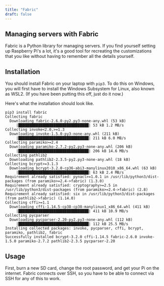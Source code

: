 ```yaml
---
title: "Fabric"
draft: false
---
```


## Managing servers with Fabric ##

Fabric is a Python library for managing servers. If you find yourself setting up Raspberry Pi's a lot, it's a good tool for recreating the customizations that you like without having to remember all the details yourself.

## Installation ##

You should install Fabric on your laptop with `pip3`. To do this on Windows, you will first have to install the Windows Subsystem for Linux, also known as WSL2. (If you have been putting this off, just do it now.)

Here's what the installation should look like.

```
pip3 install fabric
Collecting fabric
  Downloading fabric-2.6.0-py2.py3-none-any.whl (53 kB)
     |████████████████████████████████| 53 kB 1.2 MB/s
Collecting invoke<2.0,>=1.3
  Downloading invoke-1.5.0-py3-none-any.whl (211 kB)
     |████████████████████████████████| 211 kB 6.0 MB/s
Collecting paramiko>=2.4
  Downloading paramiko-2.7.2-py2.py3-none-any.whl (206 kB)
     |████████████████████████████████| 206 kB 14.6 MB/s
Collecting pathlib2
  Downloading pathlib2-2.3.5-py2.py3-none-any.whl (18 kB)
Collecting bcrypt>=3.1.3
  Downloading bcrypt-3.2.0-cp36-abi3-manylinux2010_x86_64.whl (63 kB)
     |████████████████████████████████| 63 kB 2.4 MB/s
Requirement already satisfied: pynacl>=1.0.1 in /usr/lib/python3/dist-packages (from paramiko>=2.4->fabric) (1.3.0)
Requirement already satisfied: cryptography>=2.5 in /usr/lib/python3/dist-packages (from paramiko>=2.4->fabric) (2.8)
Requirement already satisfied: six in /usr/lib/python3/dist-packages (from pathlib2->fabric) (1.14.0)
Collecting cffi>=1.1
  Downloading cffi-1.14.5-cp38-cp38-manylinux1_x86_64.whl (411 kB)
     |████████████████████████████████| 411 kB 10.9 MB/s
Collecting pycparser
  Downloading pycparser-2.20-py2.py3-none-any.whl (112 kB)
     |████████████████████████████████| 112 kB 25.5 MB/s
Installing collected packages: invoke, pycparser, cffi, bcrypt, paramiko, pathlib2, fabric
Successfully installed bcrypt-3.2.0 cffi-1.14.5 fabric-2.6.0 invoke-1.5.0 paramiko-2.7.2 pathlib2-2.3.5 pycparser-2.20
```

## Usage ##

First, burn a new SD card, change the root password, and get your Pi on the internet. Fabric connects over SSH, so you have to be able to connect via SSH for any of this to work.

